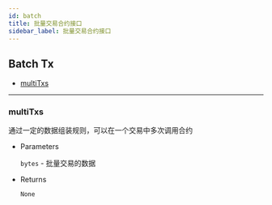 ```yaml
---
id: batch
title: 批量交易合约接口
sidebar_label: 批量交易合约接口
---
```



<h2 class="hover-list">Batch Tx</h2>

* [multiTxs](#multiTxs)

* * *

### multiTxs

通过一定的数据组装规则，可以在一个交易中多次调用合约

* Parameters
    
    `bytes` - 批量交易的数据

* Returns
    
    `None`